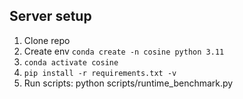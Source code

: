 ## Server setup

1. Clone repo
2. Create env `conda create -n cosine python 3.11`
3. `conda activate cosine`
4. `pip install -r requirements.txt -v`
5. Run scripts: python scripts/runtime_benchmark.py 